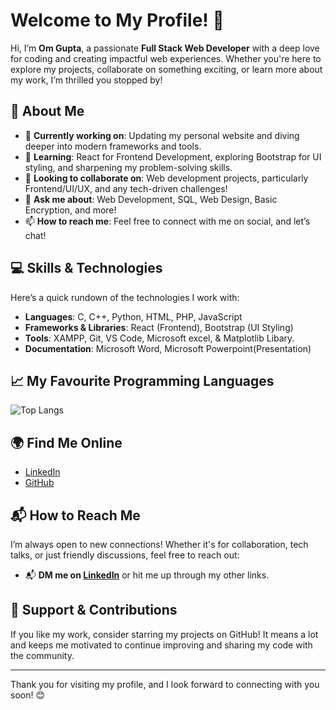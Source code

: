 # Welcome to My Profile! 👋



Hi, I’m **Om Gupta**, a passionate **Full Stack Web Developer** with a deep love for coding and creating impactful web experiences. Whether you're here to explore my projects, collaborate on something exciting, or learn more about my work, I’m thrilled you stopped by!

## 🚀 About Me

- 🔭 **Currently working on**: Updating my personal website and diving deeper into modern frameworks and tools.
- 🌱 **Learning**: React for Frontend Development, exploring Bootstrap for UI styling, and sharpening my problem-solving skills.
- 👯 **Looking to collaborate on**: Web development projects, particularly Frontend/UI/UX, and any tech-driven challenges!
- 💬 **Ask me about**: Web Development, SQL, Web Design, Basic Encryption, and more!
- 📫 **How to reach me**: Feel free to connect with me on social, and let’s chat!

## 💻 Skills & Technologies

Here’s a quick rundown of the technologies I work with:

- **Languages**: C, C++, Python, HTML, PHP, JavaScript
- **Frameworks & Libraries**: React (Frontend), Bootstrap (UI Styling)
- **Tools**: XAMPP, Git, VS Code, Microsoft excel, & Matplotlib Libary.
- **Documentation**: Microsoft Word, Microsoft Powerpoint(Presentation)

## 📈 My Favourite Programming Languages

![Top Langs](https://github-readme-stats.vercel.app/api/top-langs?username=OptimistGuy03&show_icons=true&hide_title=true&hide_border=true&layout=compact&theme=radical)

## 🌍 Find Me Online

- [LinkedIn](https://www.linkedin.com/in/coder-om-751-zip)
- [GitHub](https://github.com/OptimistGuy03/)


## 📬 How to Reach Me

I’m always open to new connections! Whether it's for collaboration, tech talks, or just friendly discussions, feel free to reach out:

- 📬 **DM me on [LinkedIn](https://www.linkedin.com/in/om-gupta-751-zip)** or hit me up through my other links.


## 🤝 Support & Contributions

If you like my work, consider starring my projects on GitHub! It means a lot and keeps me motivated to continue improving and sharing my code with the community.

---

Thank you for visiting my profile, and I look forward to connecting with you soon! 😊

